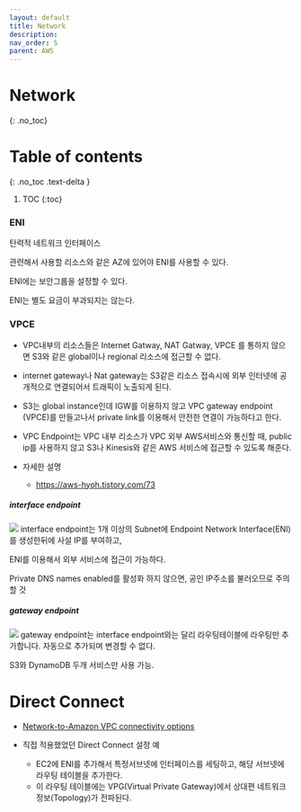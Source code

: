 ```yaml
---
layout: default
title: Network
description: 
nav_order: 5
parent: AWS
---
```



# Network
{: .no_toc}

# Table of contents
{: .no_toc .text-delta }

1. TOC 
{:toc}


### ENI
탄력적 네트워크 인터페이스

관련해서 사용할 리소스와 같은 AZ에 있어야 ENI를 사용할 수 있다.

ENI에는 보안그룹을 설정할 수 있다.

ENI는 별도 요금이 부과되지는 않는다.



### VPCE
* VPC내부의 리소스들은 Internet Gatway, NAT Gatway, VPCE 를 통하지 않으면 S3와 같은 global이나 regional 리소스에 접근할 수 없다.
* internet gateway나 Nat gateway는 S3같은 리소스 접속시에 외부 인터넷에 공개적으로 연결되어서 트래픽이 노출되게 된다.
* S3는 global instance인데 IGW를 이용하지 않고 VPC gateway endpoint (VPCE)를 만들고나서 private link를 이용해서 안전한 연결이 가능하다고 한다.
* VPC Endpoint는 VPC 내부 리소스가 VPC 외부 AWS서비스와 통신할 때, public ip를 사용하지 않고 S3나 Kinesis와 같은 AWS 서비스에 접근할 수 있도록 해준다.

 * 자세한 설명
   + https://aws-hyoh.tistory.com/73

##### interface endpoint
![](/images/aws/VPCE-interface-endpoint.png)
interface endpoint는 1개 이상의 Subnet에 Endpoint Network Interface(ENI)를 생성한뒤에 사설 IP를 부여하고,

ENI를 이용해서 외부 서비스에 접근이 가능하다.

Private DNS names enabled를 활성화 하지 않으면, 공인 IP주소를 불러오므로 주의할 것



##### gateway endpoint
![](/images/aws/VPCE-gateway-endpoint.png)
gateway endpoint는 interface endpoint와는 달리 라우팅테이블에 라우팅만 추가합니다. 자동으로 추가되며 변경할 수 없다.

S3와 DynamoDB 두개 서비스만 사용 가능.


# Direct Connect
* [Network-to-Amazon VPC connectivity options](https://docs.aws.amazon.com/whitepapers/latest/aws-vpc-connectivity-options/network-to-amazon-vpc-connectivity-options.html)


* 직접 적용했었던 Direct Connect 설정 예
  + EC2에 ENI를 추가해서 특정서브넷에 인터페이스를 세팅하고, 해당 서브넷에 라우팅 테이블을 추가한다.
  + 이 라우팅 테이블에는 VPG(Virtual Private Gateway)에서 상대편 네트워크 정보(Topology)가 전파된다. 


